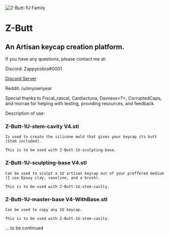 ![Z-Butt-1U Family](https://github.com/imyownyear/Z-Butt/blob/master/img/Zbutt-Family.png?raw=true)

# Z-Butt
## An Artisan keycap creation platform.

If you have any questions, please contact me at:

Discord: Zappycobra#0001


[Discord Server ](https://discord.gg/nUsyadp)


Reddit: /u/imyownyear


Special thanks to Fiscal_rascal, Cardiactuna, Davness<?>, CorruptedCaps, and morrae for helping with testing, providing resources, and feedback.


Description of use:

### Z-Butt-1U-stem-cavity V4.stl 
    Is used to create the silicone mold that gives your keycap its butt (Stem included).
    
    This is to be used with Z-Butt-1U-sculpting-base.
    
   
### Z-Butt-1U-sculpting-base V4.stl
    Can be used to sculpt a 1U artisan keycap out of your preffered medium (I use Epoxy clay, vaseline, and a brush).
    
    This is to be used with Z-Butt-1U-stem-cavity.
    
    
### Z-Butt-1U-master-base V4-WithBase.stl
    Can be used to copy any 1U keycap.
    
    This is to be used with Z-Butt-1U-stem-cavity.

....to be continued
